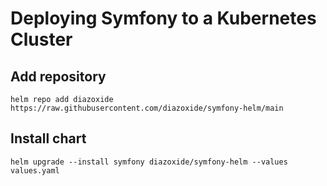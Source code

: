 # Deploying Symfony to a Kubernetes Cluster


## Add repository
```shell
helm repo add diazoxide https://raw.githubusercontent.com/diazoxide/symfony-helm/main
``` 

## Install chart
```shell
helm upgrade --install symfony diazoxide/symfony-helm --values values.yaml
```